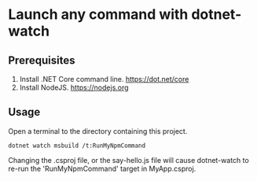 Launch any command with dotnet-watch
====================================

## Prerequisites

1. Install .NET Core command line. <https://dot.net/core>
2. Install NodeJS. <https://nodejs.org>

## Usage

Open a terminal to the directory containing this project.

```
dotnet watch msbuild /t:RunMyNpmCommand
```

Changing the .csproj file, or the say-hello.js file will cause dotnet-watch to re-run the 'RunMyNpmCommand' target in MyApp.csproj.
